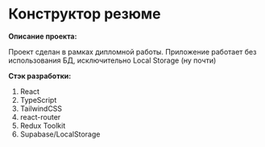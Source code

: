 # Конструктор резюме
**Описание проекта:**

Проект сделан в рамках дипломной работы. Приложение работает без использования БД, исключительно Local Storage (ну почти)

**Стэк разработки:**
1. React
2. TypeScript
3. TailwindCSS
4. react-router
5. Redux Toolkit 
6. Supabase/LocalStorage

